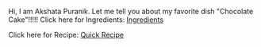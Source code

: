 Hi, I am Akshata Puranik. Let me tell you about my favorite dish "Chocolate Cake"!!!!!
Click here for Ingredients:
[Ingredients](https://github.com/AkshataPuranikTeacher/p26/blob/main/ingredients.md)

Click here for Recipe:
[Quick Recipe](https://github.com/AkshataPuranikTeacher/p26/blob/main/recipe.md)
